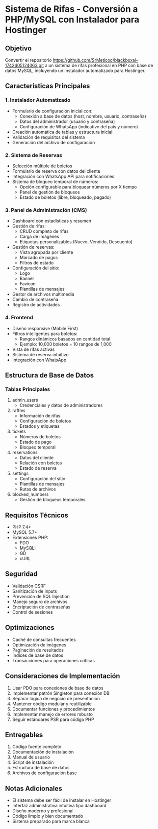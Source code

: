 # Sistema de Rifas - Conversión a PHP/MySQL con Instalador para Hostinger

## Objetivo
Convertir el repositorio https://github.com/SrMeticoo/blackboxai-1742405124063.git a un sistema de rifas profesional en PHP con base de datos MySQL, incluyendo un instalador automatizado para Hostinger.

## Características Principales

### 1. Instalador Automatizado
- Formulario de configuración inicial con:
  - Conexión a base de datos (host, nombre, usuario, contraseña)
  - Datos del administrador (usuario y contraseña)
  - Configuración de WhatsApp (indicativo del país y número)
- Creación automática de tablas y estructura inicial
- Validación de requisitos del sistema
- Generación del archivo de configuración

### 2. Sistema de Reservas
- Selección múltiple de boletos
- Formulario de reserva con datos del cliente
- Integración con WhatsApp API para notificaciones
- Sistema de bloqueo temporal de números:
  - Opción configurable para bloquear números por X tiempo
  - Panel de gestión de bloqueos
  - Estado de boletos (libre, bloqueado, pagado)

### 3. Panel de Administración (CMS)
- Dashboard con estadísticas y resumen
- Gestión de rifas:
  - CRUD completo de rifas
  - Carga de imágenes
  - Etiquetas personalizables (Nuevo, Vendido, Descuento)
- Gestión de reservas:
  - Vista agrupada por cliente
  - Marcado de pagos
  - Filtros de estado
- Configuración del sitio:
  - Logo
  - Banner
  - Favicon
  - Plantillas de mensajes
- Gestor de archivos multimedia
- Cambio de contraseña
- Registro de actividades

### 4. Frontend
- Diseño responsive (Mobile First)
- Filtros inteligentes para boletos:
  - Rangos dinámicos basados en cantidad total
  - Ejemplo: 10,000 boletos = 10 rangos de 1,000
- Vista de rifas activas
- Sistema de reserva intuitivo
- Integración con WhatsApp

## Estructura de Base de Datos

### Tablas Principales
1. admin_users
   - Credenciales y datos de administradores
2. raffles
   - Información de rifas
   - Configuración de boletos
   - Estados y etiquetas
3. tickets
   - Números de boletos
   - Estado de pago
   - Bloqueo temporal
4. reservations
   - Datos del cliente
   - Relación con boletos
   - Estado de reserva
5. settings
   - Configuración del sitio
   - Plantillas de mensajes
   - Rutas de archivos
6. blocked_numbers
   - Gestión de bloqueos temporales

## Requisitos Técnicos
- PHP 7.4+
- MySQL 5.7+
- Extensiones PHP:
  - PDO
  - MySQLi
  - GD
  - cURL

## Seguridad
- Validación CSRF
- Sanitización de inputs
- Prevención de SQL Injection
- Manejo seguro de archivos
- Encriptación de contraseñas
- Control de sesiones

## Optimizaciones
- Caché de consultas frecuentes
- Optimización de imágenes
- Paginación de resultados
- Índices de base de datos
- Transacciones para operaciones críticas

## Consideraciones de Implementación
1. Usar PDO para conexiones de base de datos
2. Implementar patrón Singleton para conexión DB
3. Separar lógica de negocio de presentación
4. Mantener código modular y reutilizable
5. Documentar funciones y procedimientos
6. Implementar manejo de errores robusto
7. Seguir estándares PSR para código PHP

## Entregables
1. Código fuente completo
2. Documentación de instalación
3. Manual de usuario
4. Script de instalación
5. Estructura de base de datos
6. Archivos de configuración base

## Notas Adicionales
- El sistema debe ser fácil de instalar en Hostinger
- Interfaz administrativa intuitiva tipo dashboard
- Diseño moderno y profesional
- Código limpio y bien documentado
- Sistema preparado para marca blanca
